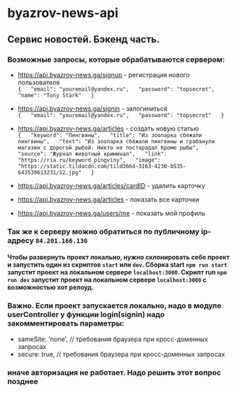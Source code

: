 # byazrov-news-api
## Сервис новостей. Бэкенд часть. 
### Возможные запросы, которые обрабатываются сервером: 
- https://api.byazrov-news.ga/signup - регистрация нового пользователя  
`{  
    "email": "youremail@yandex.ru",  
    "password": "topsecret",  
    "name": "Tony Stark"  
}`  

- https://api.byazrov-news.ga/signin - залогиниться  
`{  
    "email": "youremail@yandex.ru",  
    "password": "topsecret"  
}`  

- https://api.byazrov-news.ga/articles - создать новую статью  
`{  
    "keyword": "Пингвины",  
    "title": "Из зоопарка сбежали пингвины",  
    "text": "Из зоопарка сбежали пингвины и грабанули магазин с дорогой рыбой. Никто не постарадал Кроме рыбы",  
    "source": "Журнал животный криминал",  
    "link": "https://ria.ru/keyword_pingviny",  
    "image": "https://static.tildacdn.com/tild3664-3163-4230-b535-643539613231/12.jpg"  
}`  

- https://api.byazrov-news.ga/articles/cardID - удалить карточку
- https://api.byazrov-news.ga/articles - показать все карточки
- https://api.byazrov-news.ga/users/me - показать мой профиль

### Так же к серверу можно обратиться по публичному ip-адресу `84.201.166.130`

#### Чтобы развернуть проект локально, нужно склонировать себе проект и запустить один из скриптов `start` или `dev`. Сборка start `npm run start` запустит проект на локальном сервере `localhost:3000`. Скрипт run `npm run dev` запустит проект на локальном сервере `localhost:3000` с возможностью хот релоуд.

### Важно. Если проект запускается локально, надо в модуле userController у функции login(signin) надо закомментировать параметры:
- sameSite: 'none', // требования браузера при кросс-доменных запросах
- secure: true, // требования браузера при кросс-доменных запросах
### иначе авторизация не работает. Надо решить этот вопрос позднее
